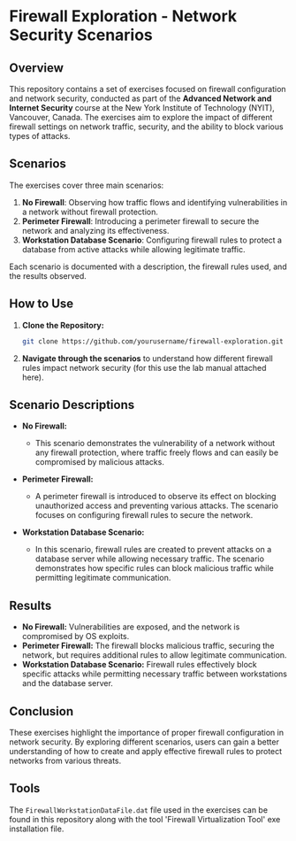 # Firewall Exploration - Network Security Scenarios

## Overview

This repository contains a set of exercises focused on firewall configuration and network security, conducted as part of the **Advanced Network and Internet Security** course at the New York Institute of Technology (NYIT), Vancouver, Canada. The exercises aim to explore the impact of different firewall settings on network traffic, security, and the ability to block various types of attacks.

## Scenarios

The exercises cover three main scenarios:

1. **No Firewall**: Observing how traffic flows and identifying vulnerabilities in a network without firewall protection.
2. **Perimeter Firewall**: Introducing a perimeter firewall to secure the network and analyzing its effectiveness.
3. **Workstation Database Scenario**: Configuring firewall rules to protect a database from active attacks while allowing legitimate traffic.

Each scenario is documented with a description, the firewall rules used, and the results observed.

## How to Use

1. **Clone the Repository:**
    ```bash
    git clone https://github.com/yourusername/firewall-exploration.git
    ```
2. **Navigate through the scenarios** to understand how different firewall rules impact network security (for this use the lab manual attached here).

## Scenario Descriptions

- **No Firewall:** 
    - This scenario demonstrates the vulnerability of a network without any firewall protection, where traffic freely flows and can easily be compromised by malicious attacks.
  
- **Perimeter Firewall:**
    - A perimeter firewall is introduced to observe its effect on blocking unauthorized access and preventing various attacks. The scenario focuses on configuring firewall rules to secure the network.

- **Workstation Database Scenario:**
    - In this scenario, firewall rules are created to prevent attacks on a database server while allowing necessary traffic. The scenario demonstrates how specific rules can block malicious traffic while permitting legitimate communication.

## Results

- **No Firewall:** Vulnerabilities are exposed, and the network is compromised by OS exploits.
- **Perimeter Firewall:** The firewall blocks malicious traffic, securing the network, but requires additional rules to allow legitimate communication.
- **Workstation Database Scenario:** Firewall rules effectively block specific attacks while permitting necessary traffic between workstations and the database server.

## Conclusion

These exercises highlight the importance of proper firewall configuration in network security. By exploring different scenarios, users can gain a better understanding of how to create and apply effective firewall rules to protect networks from various threats.

## Tools

The `FirewallWorkstationDataFile.dat` file used in the exercises can be found in this repository along with the tool 'Firewall Virtualization Tool' exe installation file.